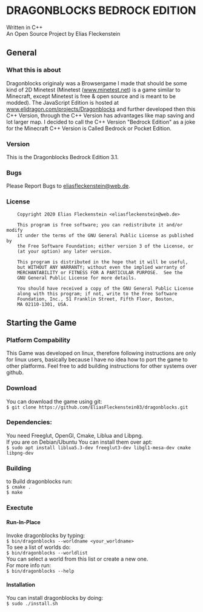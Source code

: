 # DRAGONBLOCKS BEDROCK EDITION
Written in C++  
An Open Source Project by Elias Fleckenstein
## General
### What this is about
Dragonblocks originaly was a Browsergame I made that should be some kind of 2D Minetest (Minetest (www.minetest.net) is a game similar to Minecraft, except Minetest is free & open source and is meant to be modded). The JavaScript Edition is hosted at www.elidragon.com/projects/Dragonblocks and further developed then this C++ Version, through the C++ Version has advantages like map saving and lot larger map. I decided to call the C++ Version "Bedrock Edition" as a joke for the Minecraft C++ Version is Called Bedrock or Pocket Edition.
### Version
This is the Dragonblocks Bedrock Edition 3.1.
### Bugs
Please Report Bugs to eliasfleckenstein@web.de.
### License
		Copyright 2020 Elias Fleckenstein <eliasfleckenstein@web.de>
		
		This program is free software; you can redistribute it and/or modify
		it under the terms of the GNU General Public License as published by
		the Free Software Foundation; either version 3 of the License, or
		(at your option) any later version.
		
		This program is distributed in the hope that it will be useful,
		but WITHOUT ANY WARRANTY; without even the implied warranty of
		MERCHANTABILITY or FITNESS FOR A PARTICULAR PURPOSE.  See the
		GNU General Public License for more details.

		You should have received a copy of the GNU General Public License
		along with this program; if not, write to the Free Software
		Foundation, Inc., 51 Franklin Street, Fifth Floor, Boston,
		MA 02110-1301, USA.
## Starting the Game
### Platform Compability
This Game was developed on linux, therefore following instructions are only for linux users, basically because I have no idea how to port the game to other platforms. Feel free to add building instructions for other systems over github.
### Download
You can download the game using git:  
`$ git clone https://github.com/EliasFleckenstein03/dragonblocks.git`
### Dependencies:
You need Freeglut, OpenGl, Cmake, Liblua and Libpng.  
If you are on Debian/Ubuntu You can install them over apt:   
`$ sudo apt install liblua5.3-dev freeglut3-dev libgl1-mesa-dev cmake libpng-dev`
### Building
to Build dragonblocks run:  
`$ cmake .`  
`$ make`
### Exectute
#### Run-In-Place
Invoke dragonblocks by typing:  
`$ bin/dragonblocks --worldname <your_worldname>`  
To see a list of worlds do:  
`$ bin/dragonblocks --worldlist`  
You can select a world from this list or create a new one.  
For more info run:  
`$ bin/dragonblocks --help`
#### Installation
You can install dragonblocks by doing:  
`$ sudo ./install.sh`
